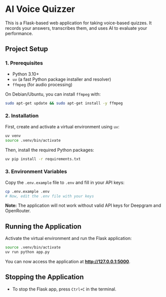 # AI Voice Quizzer

This is a Flask-based web application for taking voice-based quizzes. It records your answers, transcribes them, and uses AI to evaluate your performance.

## Project Setup

### 1. Prerequisites

- Python 3.10+
- `uv` (a fast Python package installer and resolver)
- `ffmpeg` (for audio processing)

On Debian/Ubuntu, you can install `ffmpeg` with:
```bash
sudo apt-get update && sudo apt-get install -y ffmpeg
```

### 2. Installation

First, create and activate a virtual environment using `uv`:

```bash
uv venv
source .venv/bin/activate
```

Then, install the required Python packages:

```bash
uv pip install -r requirements.txt
```

### 3. Environment Variables

Copy the `.env.example` file to `.env` and fill in your API keys:

```bash
cp .env.example .env
# Now, edit the .env file with your keys
```

**Note:** The application will not work without valid API keys for Deepgram and OpenRouter.

## Running the Application

Activate the virtual environment and run the Flask application:

```bash
source .venv/bin/activate
uv run python app.py
```

You can now access the application at **http://127.0.0.1:5000**.

## Stopping the Application

- To stop the Flask app, press `Ctrl+C` in the terminal.
